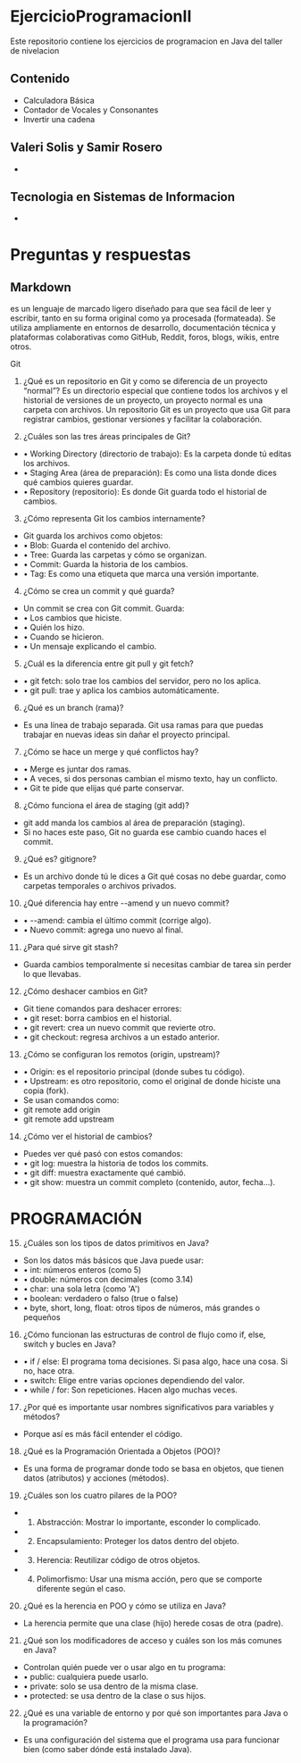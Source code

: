 # EjercicioProgramacionII

Este repositorio contiene los ejercicios de programacion en Java del taller de nivelacion

## Contenido

- Calculadora Básica
- Contador de Vocales y Consonantes
- Invertir una cadena

## Valeri Solis y Samir Rosero
- 
## Tecnologia en Sistemas de Informacion
- 

# Preguntas y respuestas
## Markdown 

es un lenguaje de marcado ligero diseñado para que sea fácil de leer y escribir, tanto en su forma original como ya procesada (formateada). Se utiliza ampliamente en entornos de desarrollo, documentación técnica y plataformas colaborativas como GitHub, Reddit, foros, blogs, wikis, entre otros.

Git 
1. ¿Qué es un repositorio en Git y como se diferencia de un proyecto “normal”?
Es un directorio especial que contiene todos los archivos y el historial de versiones de un proyecto, un proyecto normal es una carpeta con archivos. Un repositorio Git es un proyecto que usa Git para registrar cambios, gestionar versiones y facilitar la colaboración.

2. ¿Cuáles son las tres áreas principales de Git?
- •	Working Directory (directorio de trabajo): Es la carpeta donde tú editas los archivos.
- •	Staging Area (área de preparación): Es como una lista donde dices qué cambios quieres guardar.
- •	Repository (repositorio): Es donde Git guarda todo el historial de cambios.

3. ¿Cómo representa Git los cambios internamente?
- Git guarda los archivos como objetos:
- •	Blob: Guarda el contenido del archivo.
- •	Tree: Guarda las carpetas y cómo se organizan.
- •	Commit: Guarda la historia de los cambios.
- •	Tag: Es como una etiqueta que marca una versión importante.



4. ¿Cómo se crea un commit y qué guarda?
- Un commit se crea con Git commit. Guarda:
- •	Los cambios que hiciste.
- •	Quién los hizo.
- •	Cuando se hicieron.
- •	Un mensaje explicando el cambio.

5. ¿Cuál es la diferencia entre git pull y git fetch?
- •	git fetch: solo trae los cambios del servidor, pero no los aplica.
- •	git pull: trae y aplica los cambios automáticamente.

6. ¿Qué es un branch (rama)?
- Es una línea de trabajo separada. Git usa ramas para que puedas trabajar en nuevas ideas sin dañar el proyecto principal.

7. ¿Cómo se hace un merge y qué conflictos hay?
- •	Merge es juntar dos ramas.
- •	A veces, si dos personas cambian el mismo texto, hay un conflicto.
- •	Git te pide que elijas qué parte conservar.

8. ¿Cómo funciona el área de staging (git add)?
- git add manda los cambios al área de preparación (staging).
- Si no haces este paso, Git no guarda ese cambio cuando haces el commit.

9. ¿Qué es? gitignore?
- Es un archivo donde tú le dices a Git qué cosas no debe guardar, como carpetas temporales o archivos privados.
10. ¿Qué diferencia hay entre --amend y un nuevo commit?
- •	--amend: cambia el último commit (corrige algo).
- •	Nuevo commit: agrega uno nuevo al final.

11. ¿Para qué sirve git stash?
- Guarda cambios temporalmente si necesitas cambiar de tarea sin perder lo que llevabas.

12. ¿Cómo deshacer cambios en Git?
- Git tiene comandos para deshacer errores:
- •	git reset: borra cambios en el historial.
- •	git revert: crea un nuevo commit que revierte otro.
- •	git checkout: regresa archivos a un estado anterior.

13. ¿Cómo se configuran los remotos (origin, upstream)?
- •	Origin: es el repositorio principal (donde subes tu código).
- •	Upstream: es otro repositorio, como el original de donde hiciste una copia (fork).
- Se usan comandos como:
- git remote add origin <url>
- git remote add upstream <url>
14. ¿Cómo ver el historial de cambios?
- Puedes ver qué pasó con estos comandos:
- •	git log: muestra la historia de todos los commits.
- •	git diff: muestra exactamente qué cambió.
- •	git show: muestra un commit completo (contenido, autor, fecha...).

# PROGRAMACIÓN

15. ¿Cuáles son los tipos de datos primitivos en Java?
- Son los datos más básicos que Java puede usar:
- •	int: números enteros (como 5)
- •	double: números con decimales (como 3.14)
- •	char: una sola letra (como 'A')
- •	boolean: verdadero o falso (true o false)
- •	byte, short, long, float: otros tipos de números, más grandes o pequeños

16. ¿Cómo funcionan las estructuras de control de flujo como if, else, switch y bucles en Java?
- •	if / else: El programa toma decisiones. Si pasa algo, hace una cosa. Si no, hace otra.
- •	switch: Elige entre varias opciones dependiendo del valor.
- •	while / for: Son repeticiones. Hacen algo muchas veces.

17. ¿Por qué es importante usar nombres significativos para variables y métodos?
- Porque así es más fácil entender el código.

18. ¿Qué es la Programación Orientada a Objetos (POO)?
- Es una forma de programar donde todo se basa en objetos, que tienen datos (atributos) y acciones (métodos).

19. ¿Cuáles son los cuatro pilares de la POO?
- 1.	Abstracción: Mostrar lo importante, esconder lo complicado.
- 2.	Encapsulamiento: Proteger los datos dentro del objeto.
- 3.	Herencia: Reutilizar código de otros objetos.
- 4.	Polimorfismo: Usar una misma acción, pero que se comporte diferente según el caso.

20. ¿Qué es la herencia en POO y cómo se utiliza en Java?
- La herencia permite que una clase (hijo) herede cosas de otra (padre).

21. ¿Qué son los modificadores de acceso y cuáles son los más comunes en Java?
- Controlan quién puede ver o usar algo en tu programa:
- •	public: cualquiera puede usarlo.
- •	private: solo se usa dentro de la misma clase.
- •	protected: se usa dentro de la clase o sus hijos.

22. ¿Qué es una variable de entorno y por qué son importantes para Java o la programación?
- Es una configuración del sistema que el programa usa para funcionar bien (como saber dónde está instalado Java).

